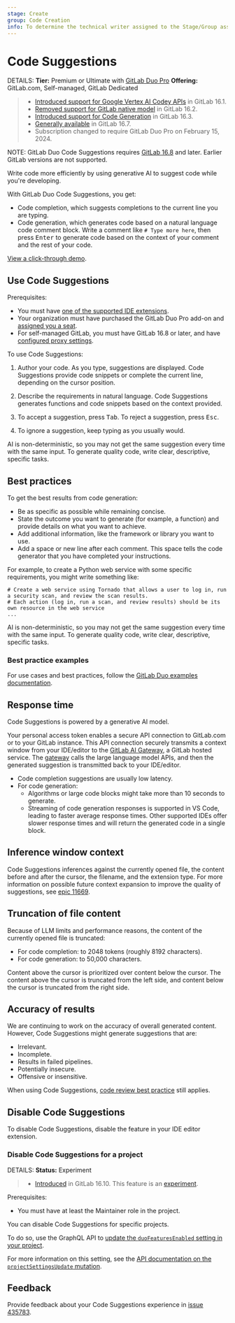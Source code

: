 ```yaml
---
stage: Create
group: Code Creation
info: To determine the technical writer assigned to the Stage/Group associated with this page, see https://handbook.gitlab.com/handbook/product/ux/technical-writing/#assignments
---
```


# Code Suggestions

DETAILS:
**Tier:** Premium or Ultimate with [GitLab Duo Pro](../../../../subscriptions/subscription-add-ons.md)
**Offering:** GitLab.com, Self-managed, GitLab Dedicated

> - [Introduced support for Google Vertex AI Codey APIs](https://gitlab.com/groups/gitlab-org/-/epics/10562) in GitLab 16.1.
> - [Removed support for GitLab native model](https://gitlab.com/groups/gitlab-org/-/epics/10752) in GitLab 16.2.
> - [Introduced support for Code Generation](https://gitlab.com/gitlab-org/gitlab/-/issues/415583) in GitLab 16.3.
> - [Generally available](https://gitlab.com/gitlab-org/gitlab/-/issues/435271) in GitLab 16.7.
> - Subscription changed to require GitLab Duo Pro on February 15, 2024.

NOTE:
GitLab Duo Code Suggestions requires [GitLab 16.8](https://about.gitlab.com/releases/2024/01/18/gitlab-16-8-released/) and later. Earlier GitLab versions are not supported.

Write code more efficiently by using generative AI to suggest code while you're developing.

With GitLab Duo Code Suggestions, you get:

- Code completion, which suggests completions to the current line you are typing.
- Code generation, which generates code based on a natural language code
  comment block. Write a comment like `# Type more here`, then press <kbd>Enter</kbd> to generate
  code based on the context of your comment and the rest of your code.

<i class="fa fa-youtube-play youtube" aria-hidden="true"></i>
[View a click-through demo](https://gitlab.navattic.com/code-suggestions).
<!-- Video published on 2023-12-09 --> <!-- Demo published on 2024-02-01 -->

## Use Code Suggestions

Prerequisites:

- You must have [one of the supported IDE extensions](supported_extensions.md#supported-editor-extensions).
- Your organization must have purchased the GitLab Duo Pro add-on and
  [assigned you a seat](../../../../subscriptions/subscription-add-ons.md#assign-gitlab-duo-pro-seats).
- For self-managed GitLab, you must have GitLab 16.8 or later, and have
  [configured proxy settings](../../../../subscriptions/subscription-add-ons.md#configure-network-and-proxy-settings).

To use Code Suggestions:

1. Author your code.
   As you type, suggestions are displayed. Code Suggestions provide code snippets
   or complete the current line, depending on the cursor position.

1. Describe the requirements in natural language.
   Code Suggestions generates functions and code snippets based on the context provided.

1. To accept a suggestion, press <kbd>Tab</kbd>. To reject a suggestion, press <kbd>Esc</kbd>.
1. To ignore a suggestion, keep typing as you usually would.

AI is non-deterministic, so you may not get the same suggestion every time with the same input.
To generate quality code, write clear, descriptive, specific tasks.

## Best practices

To get the best results from code generation:

- Be as specific as possible while remaining concise.
- State the outcome you want to generate (for example, a function)
  and provide details on what you want to achieve.
- Add additional information, like the framework or library you want to use.
- Add a space or new line after each comment.
  This space tells the code generator that you have completed your instructions.

For example, to create a Python web service with some specific requirements,
you might write something like:

```plaintext
# Create a web service using Tornado that allows a user to log in, run a security scan, and review the scan results.
# Each action (log in, run a scan, and review results) should be its own resource in the web service
...
```

AI is non-deterministic, so you may not get the same suggestion every time with the same input.
To generate quality code, write clear, descriptive, specific tasks.

### Best practice examples

For use cases and best practices, follow the [GitLab Duo examples documentation](../../../gitlab_duo_examples.md).

## Response time

Code Suggestions is powered by a generative AI model.

Your personal access token enables a secure API connection to GitLab.com or to your GitLab instance.
This API connection securely transmits a context window from your IDE/editor to the [GitLab AI Gateway](https://gitlab.com/gitlab-org/modelops/applied-ml/code-suggestions/ai-assist), a GitLab hosted service. The [gateway](../../../../development/ai_architecture.md) calls the large language model APIs, and then the generated suggestion is transmitted back to your IDE/editor.

- Code completion suggestions are usually low latency.
- For code generation:
  - Algorithms or large code blocks might take more than 10 seconds to generate.
  - Streaming of code generation responses is supported in VS Code, leading to faster average response times. Other supported IDEs offer slower response times and will return the generated code in a single block.

## Inference window context

Code Suggestions inferences against the currently opened file, the content before and after the cursor, the filename, and the extension type. For more information on possible future context expansion to improve the quality of suggestions, see [epic 11669](https://gitlab.com/groups/gitlab-org/-/epics/11669).

## Truncation of file content

Because of LLM limits and performance reasons, the content of the currently
opened file is truncated:

- For code completion: to 2048 tokens (roughly 8192 characters).
- For code generation: to 50,000 characters.

Content above the cursor is prioritized over content below the cursor. The content
above the cursor is truncated from the left side, and content below the cursor
is truncated from the right side.

## Accuracy of results

We are continuing to work on the accuracy of overall generated content.
However, Code Suggestions might generate suggestions that are:

- Irrelevant.
- Incomplete.
- Results in failed pipelines.
- Potentially insecure.
- Offensive or insensitive.

When using Code Suggestions, [code review best practice](../../../../development/code_review.md) still applies.

## Disable Code Suggestions

To disable Code Suggestions, disable the feature in your IDE editor extension.

### Disable Code Suggestions for a project

DETAILS:
**Status:** Experiment

> - [Introduced](https://gitlab.com/groups/gitlab-org/-/epics/12404) in GitLab 16.10. This feature is an [experiment](../../../../policy/experiment-beta-support.md).

Prerequisites:

- You must have at least the Maintainer role in the project.

You can disable Code Suggestions for specific projects.

To do so, use the GraphQL API to [update the `duoFeaturesEnabled` setting in your project](../../../../api/graphql/getting_started.md#update-project-settings).

For more information on this setting, see the [API documentation on the `projectSettingsUpdate` mutation](../../../../api/graphql/reference/index.md#mutationprojectsettingsupdate).

## Feedback

Provide feedback about your Code Suggestions experience in [issue 435783](https://gitlab.com/gitlab-org/gitlab/-/issues/435783).
